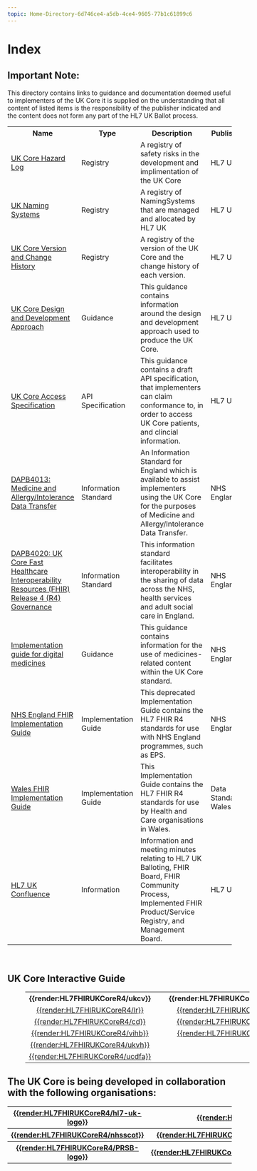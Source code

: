 ```yaml
---
topic: Home-Directory-6d746ce4-a5db-4ce4-9605-77b1c61899c6
---
```

#  Index

<div markdown="span" class="alert alert-warning" role="alert"><i class="fa fa-information"></i>
<h2>Important Note:</h2>
This directory contains links to guidance and documentation deemed useful to implementers of the UK Core it is supplied on the understanding that all content of listed items is the responsibility of the publisher indicated and the content does not form any part of the HL7 UK Ballot process.  
</div>

<table id="assets">
<tr>
<th width="30%">Name</th>	
<th width="10%">Type</th>	
<th Width="40%">Description</th>
<th width="20%">Publisher</th>	
</tr>

<tr>
<td>
<a href="https://simplifier.net/guide/UK-Core-Hazard-Log/Home?version=current">UK Core Hazard Log</a></td>
<td>Registry</td>
<td>A registry of safety risks in the development and implimentation of the UK Core</td>
<td>HL7 UK
</tr>
<tr>
<td>
<a href="https://simplifier.net/guide/UKNamingSystems/Home?version=current">UK Naming Systems</a></td>
<td>Registry</td>
<td>A registry of NamingSystems that are managed and allocated by HL7 UK</td>
<td>HL7 UK
</tr>
<tr>
<td>
<a 
href="https://simplifier.net/guide/ukcoreversionhistory?version=current">UK Core Version and Change History </a></td>
<td>Registry</td>
<td>A registry of the version of the UK Core and the change history of each version.</td> 
<td>HL7 UK</td>
</tr>

<tr>
<td><a href="https://simplifier.net/guide/hl7fhirukcoredesignanddevelopmentapproach?version=current" target="_blank">UK Core Design and Development Approach</a></td>
<td>Guidance</td>
<td>This guidance contains information around the design and development approach used to produce the UK Core.</td>
<td>HL7 UK</td>
</tr>

<tr>
<td><a href="https://build.fhir.org/ig/HL7-UK/UK-Core-Access/index.html" target="_blank">UK Core Access Specification</a></td>
<td>API Specification</td>
<td>This guidance contains a draft API specification, that implementers can claim conformance to, in order to access UK Core patients, and clincial information.</td>
<td>HL7 UK</td>
</tr>

<tr>
<td><a href="https://digital.nhs.uk/data-and-information/information-standards/information-standards-and-data-collections-including-extractions/publications-and-notifications/standards-and-collections/dapb4013-medicine-and-allergy-intolerance-data-transfer" target="_blank">DAPB4013: Medicine and Allergy/Intolerance Data Transfer</a></td>
<td>Information Standard</td>
<td>An Information Standard for England which is available to assist implementers using the UK Core for the purposes of Medicine and Allergy/Intolerance Data Transfer.</td>
<td>NHS England</td>
</tr>

<tr>
<td><a href="https://digital.nhs.uk/data-and-information/information-standards/information-standards-and-data-collections-including-extractions/publications-and-notifications/standards-and-collections/dapb4020-uk-core-fhir-r4-governance" target="_blank">DAPB4020: UK Core Fast Healthcare Interoperability Resources (FHIR) Release 4 (R4) Governance</td>
<td>Information Standard</td>
<td>This information standard facilitates interoperability in the sharing of data across the NHS, health services and adult social care in England.</td>
<td>NHS England</td>
</tr>

<tr>
<td><a href="https://simplifier.net/guide/ukcoreimplementationguideformedicines/home?version=current" target="_blank">Implementation guide for digital medicines</a></td>
<td>Guidance</td>
<td>This guidance contains information for the use of medicines-related content within the UK Core standard.</td>
<td>NHS England</td>
</tr>

<tr>
<td><a 
href="https://simplifier.net/guide/nhsdigital?version=current">NHS England FHIR Implementation Guide</a></td>
<td>Implementation Guide</td>
<td>This deprecated Implementation Guide contains the HL7 FHIR R4 standards for use with NHS England programmes, such as EPS.</td> 
<td>NHS England</td>
</tr>

<tr>
<td><a 
href="https://simplifier.net/guide/fhir-standards-wales-implementation-guide?version=current">Wales FHIR Implementation Guide</a></td>
<td>Implementation Guide</td>
<td>This Implementation Guide contains the HL7 FHIR R4 standards for use by Health and Care organisations in Wales.</td> 
<td>Data Standards Wales</td>
</tr>

<tr>
<td><a href="https://confluence.hl7.org/display/HL7UK/HL7+UK+Home">HL7 UK Confluence</a></td>
<td>Information</td>
<td>Information and meeting minutes relating to HL7 UK Balloting, FHIR Board, FHIR Community Process, Implemented FHIR Product/Service Registry, and Management Board.</td>
<td>HL7 UK</td>
<tr>
</table>

<br/>

## UK Core Interactive Guide


<table style="margin-left: 8%; margin-right: 8%;">

<tr>
<th align="center"><a title="This section provides information about the different versions of the UK Core">{{render:HL7FHIRUKCoreR4/ukcv}}</a></th>
<th align="center">&nbsp;&nbsp;</th>
<th align="center"><a title="This section provides information about the approach and priciples used in the UK Core development">{{render:HL7FHIRUKCoreR4/htucid}}</a></th>
<th>&nbsp;&nbsp;</th>
<th align="center"><a title="This section provides information about the various UK Core processes">{{render:HL7FHIRUKCoreR4/ucp}}</a></th>
<th>&nbsp;&nbsp;</th>
<th align="center"><a title="This section provides information about other guides and standards associated with the UK Core">{{render:HL7FHIRUKCoreR4/osagawuc}}</a></th>
<th>&nbsp;&nbsp;</th>
<th align="center"><a title="This section provides information about other guides managed by HL7 UK">{{render:HL7FHIRUKCoreR4/ohig}}</a></th>
<th>&nbsp;&nbsp;</th>
<th align="center"><a title="This section provides information about engagement and groups associated with the UK Core">{{render:HL7FHIRUKCoreR4/bams}}</a></th>
</tr>

<tr>
<!-- row 1 -->
<td align="center"><a href="https://simplifier.net/guide/uk-core-implementation-guide?version=1.0.0" title="Click for the latest balloted version of UK Core">{{render:HL7FHIRUKCoreR4/lr}}</td>
<td align="center">&nbsp;&nbsp;</td>
<td align="center"><a href="https://simplifier.net/guide/HL7FHIRUKCoreDesignandDevelopmentApproach/Home/Asset-Design?version=current" title="Click to learn about the principles used in the UK Core development">{{render:HL7FHIRUKCoreR4/dp}}</td>
<td align="center">&nbsp;&nbsp;</td>
<td align="center"><a href="https://simplifier.net/guide/HL7FHIRUKCoreDesignandDevelopmentApproach/Home/AssuranceandEndorsement/Clinical-and-Technical-Assurance.guide.md?version=current" title="Click to find out what Clinical and Technical Assurance is">{{render:HL7FHIRUKCoreR4/cata}}</td>
<td align="center">&nbsp;&nbsp;</td>
<td align="center"><a href="https://digital.nhs.uk/data-and-information/information-standards/information-standards-and-data-collections-including-extractions/publications-and-notifications/standards-and-collections/dapb4013-medicine-and-allergy-intolerance-data-transfer" title="Click to find out about the NHS Digital Meds and Allergies standard">{{render:HL7FHIRUKCoreR4/maadr}}</td>
<td align="center">&nbsp;&nbsp;</td>
<td align="center"><a href="https://simplifier.net/guide/uknamingsystems/home" title="Click to find out about NamingSystems">{{render:HL7FHIRUKCoreR4/ns}}</td>
<td align="center">&nbsp;&nbsp;</td>
<td align="center"><a href="https://simplifier.net/guide/HL7FHIRUKCoreDesignandDevelopmentApproach/Home/AssuranceandEndorsement/HL7-UK-FHIR-Board.guide.md?version=current" title="Click to find out about the UK FHIR Board">{{render:HL7FHIRUKCoreR4/hufb}}</td>
</tr>

<!--row 2-->
<tr>
<td align="center"><a href="https://simplifier.net/guide/uk-core-implementation-guide-stu3-sequence?version=current" title="Click to view the current development for the next release of UK Core">{{render:HL7FHIRUKCoreR4/cd}}</td>
<td align="center">&nbsp;&nbsp;</td>
<td align="center"><a href="https://simplifier.net/guide/HL7FHIRUKCoreDesignandDevelopmentApproach/Home/Asset-Design/Profile-Design?version=current" title="Click to learn about the approach used to UK Core profile development">{{render:HL7FHIRUKCoreR4/pd}}</td>
<td align="center">&nbsp;&nbsp;</td>
<td align="center"><a href="https://simplifier.net/guide/HL7FHIRUKCoreDesignandDevelopmentApproach/Home/Management/Development-and-Release-Management?version=current" title="Click to learn about the UK Core change control process">{{render:HL7FHIRUKCoreR4/ccp}}</td>
<td align="center">&nbsp;&nbsp;</td>
<td align="center"><a href="https://simplifier.net/guide/ukcoreimplementationguideformedicines/home" title="Click to learn about Dose Syntax and how to implement medication">{{render:HL7FHIRUKCoreR4/igfdm}}</td>
<td align="center">&nbsp;&nbsp;</td>
<td align="center"><a href="https://simplifier.net/guide/hl7fhircareconnectprofilesstu3/home" title="Click to learn about CareConnect">{{render:HL7FHIRUKCoreR4/ccb}}</td>
<td align="center">&nbsp;&nbsp;</td>
<td align="center"><a href="https://simplifier.net/guide/HL7FHIRUKCoreDesignandDevelopmentApproach/Home/AssuranceandEndorsement/UK-FHIR-Delivery-Senior-Leadership-Team.guide.md?version=current" title="Click to learn what the UK FHIR Delivery SLT does">{{render:HL7FHIRUKCoreR4/utdslt}}</td>
</tr>

<!-- row 3-->
<tr>
<td align="center"><a href="https://simplifier.net/guide/uk-core-implementation-guide-stu2?version=1.1.3" title="Click for the version of UK Core which is currently being balloted by HL7 UK">{{render:HL7FHIRUKCoreR4/vihb}}</td>
<td align="center">&nbsp;&nbsp;</td>
<td align="center"><a href="https://simplifier.net/guide/HL7FHIRUKCoreDesignandDevelopmentApproach/Home/Management/Version-Management?version=current" title="click to see the versioning approach used in the UK Core">{{render:HL7FHIRUKCoreR4/va}}</td>
<td align="center">&nbsp;&nbsp;</td>
<td align="center"><a href="https://simplifier.net/guide/HL7FHIRUKCoreDesignandDevelopmentApproach/Home/Management/Development-and-Release-Management?version=current#OverviewofReleaseCycle" title="Click to learn about the UK Core release cycle">{{render:HL7FHIRUKCoreR4/rc}}</td>
<td align="center">&nbsp;&nbsp;</td>
<td align="center"></td>
<td align="center">&nbsp;&nbsp;</td>
<td align="center"></td>
<td align="center">&nbsp;&nbsp;</td>
<td align="center"><a href="https://simplifier.net/guide/HL7FHIRUKCoreDesignandDevelopmentApproach/Home/Engagement?version=current" title="Click to learn about engagement">{{render:HL7FHIRUKCoreR4/eng}}</td>
</tr>
<!-- row 4-->
<tr>
<td align="center"><a href="https://simplifier.net/guide/ukcoreversionhistory/home" title="Click for the version history of the UK Core">{{render:HL7FHIRUKCoreR4/ukvh}}</td>
<td align="center">&nbsp;&nbsp;</td>
<td align="center"></td>
<td align="center">&nbsp;&nbsp;</td>
<td align="center"></td>
<td align="center">&nbsp;&nbsp;</td>
<td align="center"></td>
<td align="center">&nbsp;&nbsp;</td>
<td align="center"></td>
<td align="center">&nbsp;&nbsp;</td>
<td align="center"></td>
</tr>
<!-- row 5-->
<tr>
<td align="center"><a href="https://simplifier.net/guide/ukcoreimplementationguideassetsindevelopment/home" title="Click for the UK Core FHIR assets that are in the early stages of development">{{render:HL7FHIRUKCoreR4/ucdfa}}</td>
<td align="center">&nbsp;&nbsp;</td>
<td align="center">
<td align="center">&nbsp;&nbsp;</td>
<td align="center"></td>
<td align="center">&nbsp;&nbsp;</td>
<td align="center"></td>
<td align="center">&nbsp;&nbsp;</td>
<td align="center"></td>
<td align="center">&nbsp;&nbsp;</td>
<td align="center"></td>
</tr>

</table>


## The UK Core is being developed in collaboration with the following organisations:

<table align="center">
  <tr>
  <th align="center"><a href="https://www.hl7.org.uk/">{{render:HL7FHIRUKCoreR4/hl7-uk-logo}}</a></th>
  <th align="center" colspan=2><a href="https://digital.nhs.uk/">{{render:HL7FHIRUKCoreR4/nhs-england-logo}}</a></th>
  <th align="center"><a href="https://dhcw.nhs.wales/">{{render:HL7FHIRUKCoreR4/DHCW-logo-RGB-Blue}}</a></th>
  <th align="center"><a href="https://www.interopen.org/">{{render:HL7FHIRUKCoreR4/INTEROpen-logo}}</a></th>
  </tr>
  <tr>
  <th align="center"><a href="https://www.scot.nhs.uk/">{{render:HL7FHIRUKCoreR4/nhsscot}}</a></th>
  <th align="center"><a href="http://www.hscboard.hscni.net">{{render:HL7FHIRUKCoreR4/hsc}}</a></th>
  <th align="center"><a href="https://www.digitalhealth.net/health-cio-network-advisory-panel/">{{render:HL7FHIRUKCoreR4/cio}}</a></th>
  <th align="center"><a href="https://www.digitalhealth.net/ccio-network-advisory-panel/">{{render:HL7FHIRUKCoreR4/ccio}}</a></th>
  <th align="center"><a href="https://www.nhs.wales/">{{render:HL7FHIRUKCoreR4/NHSwales}}</a></th>
  </tr>
  <tr>
  <th align="center"><a href="https://theprsb.org/">{{render:HL7FHIRUKCoreR4/PRSB-logo}}</a></th>
  <th align="center"><a href="https://www.techuk.org/health-and-social-care-programme.html">{{render:HL7FHIRUKCoreR4/techuk}}</a></th>
 <th align="center"><a href="https://caspa.care/">{{render:HL7FHIRUKCoreR4/caspa}}</a></th>
  <th align="center"><a href="https://facultyofclinicalinformatics.org.uk/">{{render:HL7FHIRUKCoreR4/foci}}</a></th>
   <th align="center"><a href="https://www.bcs.org/membership/member-communities/bcs-health-and-care/">{{render:HL7FHIRUKCoreR4/bcs}}</a></th>
  </tr>
</table>











